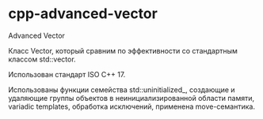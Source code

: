 # cpp-advanced-vector
Advanced Vector

Класс Vector, который сравним по эффективности со стандартным классом std::vector.

Использован стандарт ISO C++ 17.

Использованы функции семейства std::uninitialized_, создающие и удаляющие группы объектов в неинициализированной области памяти, variadic templates, обработка исключений, применена move-семантика.
